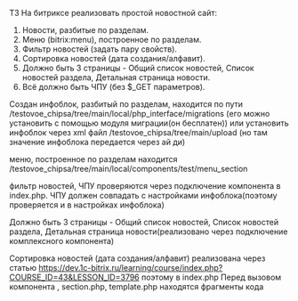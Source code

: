 ТЗ
На битриксе реализовать простой новостной сайт:
1. Новости, разбитые по разделам.
2. Меню (bitrix:menu), построенное по разделам.
3. Фильтр новостей (задать пару свойств).
4. Сортировка новостей (дата создания/алфавит).
5. Должно быть 3 страницы - Общий список новостей, Список новостей раздела, Детальная страница новости.
6. Всё должно быть ЧПУ (без $_GET параметров).

Создан инфоблок, разбитый по разделам, находится по пути /testovoe_chipsa/tree/main/local/php_interface/migrations (его можно установить с помощью модуля миграции(он бесплатен)) или установить инфоблок через xml файл /testovoe_chipsa/tree/main/upload (но там значение инфоблока передается через ай ди)

меню, построенное по разделам находится /testovoe_chipsa/tree/main/local/components/test/menu_section

фильтр новостей, ЧПУ проверяются через подключение компонента в index.php. ЧПУ должен совпадать с настройками инфоблока(поэтому проверяется и в настройках инфоблока)

Должно быть 3 страницы - Общий список новостей, Список новостей раздела, Детальная страница новости(реализовано через подключение комплексного компонента)

Сортировка новостей (дата создания/алфавит) реализована через статью https://dev.1c-bitrix.ru/learning/course/index.php?COURSE_ID=43&LESSON_ID=3796 поэтому в  index.php Перед вызовом компонента , section.php, template.php находятся фрагменты кода

